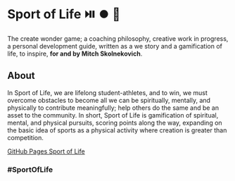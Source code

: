 # Sport of Life :play_or_pause_button: :record_button: :repeat:
The create wonder game; a coaching philosophy, creative work in progress, a personal development guide, written as a we story and a gamification of life, to inspire, **for and by Mitch Skolnekovich**.

## About
In Sport of Life, we are lifelong student-athletes, and to win, we must overcome obstacles to become all we can be spiritually, mentally, and physically to contribute meaningfully; help others do the same and be an asset to the community. In short, Sport of Life is gamification of spiritual, mental, and physical pursuits, scoring points along the way, expanding on the basic idea of sports as a physical activity where creation is greater than competition.

[GitHub Pages Sport of Life](https://mjskolne.github.io/SportOfLife/)

### #SportOfLife
